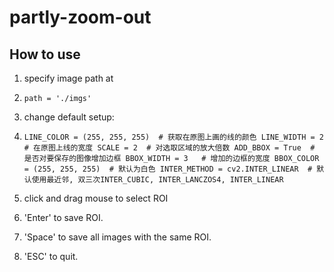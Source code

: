 # partly-zoom-out
## How to use
1. specify image path at 
2. 
    `path = './imgs'`
2. change default setup:
3. 
    `LINE_COLOR = (255, 255, 255)  # 获取在原图上画的线的颜色
    LINE_WIDTH = 2  # 在原图上线的宽度
    SCALE = 2  # 对选取区域的放大倍数
    ADD_BBOX = True  # 是否对要保存的图像增加边框
    BBOX_WIDTH = 3   # 增加的边框的宽度
    BBOX_COLOR = (255, 255, 255)  # 默认为白色
    INTER_METHOD = cv2.INTER_LINEAR  # 默认使用最近邻, 双三次INTER_CUBIC, INTER_LANCZOS4, INTER_LINEAR`

3. click and drag mouse to select ROI
4. 'Enter' to save ROI.
5. 'Space' to save all images with the same ROI.
6. 'ESC' to quit.

